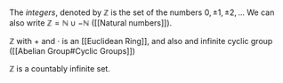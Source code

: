 The *integers*, denoted by $\mathbb{Z}$ is the set of the numbers $0,\pm 1,\pm 2,\dots$ 
We can also write $\mathbb{Z} = \mathbb{N} \cup -\mathbb{N}$ ([[Natural numbers]]).

$\mathbb{Z}$ with $+$ and $\cdot$ is an [[Euclidean Ring]], and also and infinite cyclic group ([[Abelian Group#Cyclic Groups]])

$\mathbb{Z}$ is a countably infinite set.